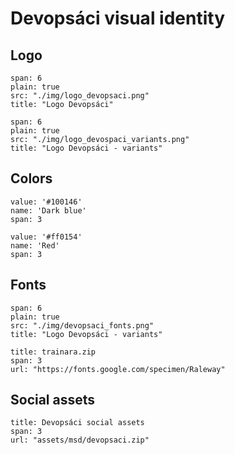 # Devopsáci visual identity

## Logo

```image
span: 6
plain: true
src: "./img/logo_devopsaci.png"
title: "Logo Devopsáci"
```

```image
span: 6
plain: true
src: "./img/logo_devospaci_variants.png"
title: "Logo Devopsáci - variants"
```

## Colors

```color
value: '#100146'
name: 'Dark blue'
span: 3
```

```color
value: '#ff0154'
name: 'Red'
span: 3
```

## Fonts

```image
span: 6
plain: true
src: "./img/devopsaci_fonts.png"
title: "Logo Devopsáci - variants"
```

```download
title: trainara.zip
span: 3
url: "https://fonts.google.com/specimen/Raleway"
```

## Social assets

```download
title: Devopsáci social assets
span: 3
url: "assets/msd/devopsaci.zip"
```

